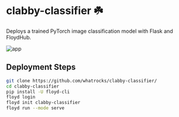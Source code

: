 # clabby-classifier ☘️
Deploys a trained PyTorch image classification model with Flask and FloydHub.

![app](https://i.imgur.com/Th95FTa.gifv)

## Deployment Steps

```bash
git clone https://github.com/whatrocks/clabby-classifier/
cd clabby-classifier
pip install -U floyd-cli
floyd login
floyd init clabby-classifier
floyd run --mode serve
```
